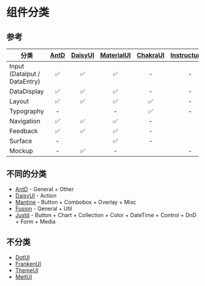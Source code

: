 # 组件分类

## 参考

| 分类 | [AntD] | [DaisyUI] | [MaterialUI] | [ChakraUI] | [InstructureUI] | [Shadcn] | [Mantine] | [Fusion] | [Justd] |
| --- | :---: | :---: | :---: | :---: | :---: | :---: | :---: | :---: | :---: |
| Input (DataIput / DataEntry) | ✅ | ✅ | ✅ | - | - | - | ✅ | ✅ | - |
| DataDisplay | ✅ | ✅ | ✅ | - | - | - | ✅ | ✅ | - |
| Layout | ✅ | ✅ | ✅ | ✅ | - | - | ✅ | - | ✅ |
| Typography | - | | - | ✅ | - | - | ✅ | - | - |
| Navigation | ✅ | ✅ | ✅ | - | | - | ✅ | ✅ | ✅ |
| Feedback | ✅ | ✅ | ✅ | - | | - | ✅ | ✅ | - |
| Surface | - | | ✅ | - | | - | - | - | ✅ |
| Mockup | - | ✅ | - | | - | - | - | - | - |

## 不同的分类

* [AntD] - General + Other
* [DaisyUI] - Action
* [Mantine] - Button + Combobox + Overlay + Misc
* [Fusion] - General + Util
* [Justd] - Button + Chart + Collection + Color + DateTime + Control + DnD + Form + Media

## 不分类

* [DotUI]
* [FrankenUI]
* [ThemeUI]
* [MeltUI]

[AntD]: https://ant.design
[DaisyUI]: https://daisyui.com
[MaterialUI]: https://mui.com
[ChakraUI]: https://www.chakra-ui.com
[InstructureUI]: https://instructure.design
[Shadcn]: https://ui.shadcn.com
[Mantine]: https://mantine.dev
[Fusion]: https://fusion.design
[DotUI]: https://dotui.org
[FrankenUI]: https://franken-ui.dev
[ThemeUI]: https://theme-ui.com
[MeltUI]: https://www.melt-ui.com
[Justd]: https://getjustd.com